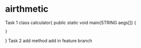 # airthmetic
Task 1
class calculator{
	public static void main{STRING aegs[]}
	{
		
	}
}
Task 2
add method add in feature branch

